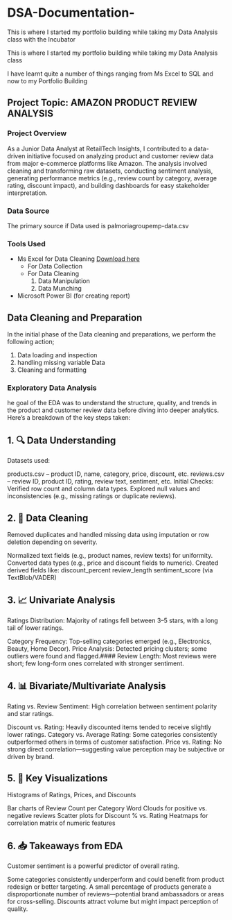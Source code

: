 # DSA-Documentation-
This is where I started my portfolio building while taking my Data Analysis class with the Incubator 

This is where I started my portfolio building while taking my Data Analysis class

I have learnt quite a number of things ranging from Ms Excel to SQL and now to my Portfolio Building 

## Project Topic: AMAZON PRODUCT REVIEW ANALYSIS

### Project Overview 
As a Junior Data Analyst at RetailTech Insights, I contributed to a data-driven initiative focused on analyzing product and customer review data from major e-commerce platforms like Amazon. The analysis involved cleaning and transforming raw datasets, conducting sentiment analysis, generating performance metrics (e.g., review count by category, average rating, discount impact), and building dashboards for easy stakeholder interpretation.

### Data Source
The primary source if Data used is palmoriagroupemp-data.csv 

### Tools Used
- Ms Excel for Data Cleaning [Download here](http://www.microsoft.com)
     - For Data Collection 
     - For Data Cleaning
       1. Data Manipulation
       2. Data Munching
- Microsoft Power BI (for creating report)

## Data Cleaning and Preparation 
In the initial phase of the Data cleaning and preparations, we perform the following action; 
1. Data loading and inspection
2. handling missing variable Data
3. Cleaning and formatting

### Exploratory Data Analysis 
he goal of the EDA was to understand the structure, quality, and trends in the product and customer review data before diving into deeper analytics. Here’s a breakdown of the key steps taken:

## 1. 🔍 Data Understanding
Datasets used:

products.csv – product ID, name, category, price, discount, etc.
reviews.csv – review ID, product ID, rating, review text, sentiment, etc.
Initial Checks:
Verified row count and column data types.
Explored null values and inconsistencies (e.g., missing ratings or duplicate reviews).

## 2. 🧼 Data Cleaning
Removed duplicates and handled missing data using imputation or row deletion depending on severity.

Normalized text fields (e.g., product names, review texts) for uniformity.
Converted data types (e.g., price and discount fields to numeric).
Created derived fields like:
discount_percent
review_length
sentiment_score (via TextBlob/VADER)

## 3. 📈 Univariate Analysis
Ratings Distribution: Majority of ratings fell between 3–5 stars, with a long tail of lower ratings.

Category Frequency: Top-selling categories emerged (e.g., Electronics, Beauty, Home Decor).
Price Analysis: Detected pricing clusters; some outliers were found and flagged.####
Review Length: Most reviews were short; few long-form ones correlated with stronger sentiment.

## 4. 📊 Bivariate/Multivariate Analysis
Rating vs. Review Sentiment: High correlation between sentiment polarity and star ratings.

Discount vs. Rating: Heavily discounted items tended to receive slightly lower ratings.
Category vs. Average Rating: Some categories consistently outperformed others in terms of customer satisfaction.
Price vs. Rating: No strong direct correlation—suggesting value perception may be subjective or driven by brand.

## 5. 📌 Key Visualizations
Histograms of Ratings, Prices, and Discounts

Bar charts of Review Count per Category
Word Clouds for positive vs. negative reviews
Scatter plots for Discount % vs. Rating
Heatmaps for correlation matrix of numeric features

## 6. 📥 Takeaways from EDA
Customer sentiment is a powerful predictor of overall rating.

Some categories consistently underperform and could benefit from product redesign or better targeting.
A small percentage of products generate a disproportionate number of reviews—potential brand ambassadors or areas for cross-selling.
Discounts attract volume but might impact perception of quality.


